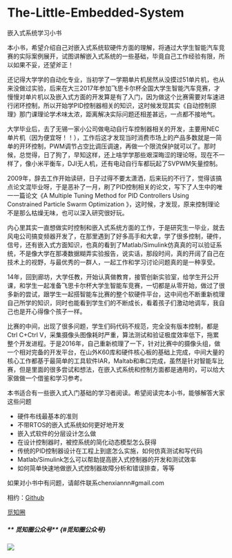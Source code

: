 # The-Little-Embedded-System

嵌入式系统学习小书

本小书，希望介绍自己对嵌入式系统软硬件方面的理解，将通过大学生智能汽车竞赛的实际案例展开，试图讲解嵌入式系统的一些基础，毕竟自己工作经验有限，所以如果不妥，还望斧正！

还记得大学学的自动化专业，当初学了一学期单片机居然从没摸过51单片机，也从来没做过实验，后来在大三2017年参加飞思卡尔杯全国大学生智能汽车竞赛，才慢慢对单片机以及嵌入式方面的开发算是有了入门，因为做这个比赛需要对车速进行闭环控制，所以开始学PID控制器相关的知识，这时候发现其实《自动控制原理》那门课理论学术味太浓，距离解决实际问题还相差甚远，一点都不接地气。

大学毕业后，去了无锡一家小公司做电动自行车控制器相关的开发，主要用NEC单片机（因为便宜呀！！），工作后这才发现当时消费市场上的产品多数就是一简单的开环控制，PWM调节占空比调压调速，再做一个限流保护就可以了。那时候，总觉得，日了狗了，早知这样，还上啥学学那些艰深晦涩的理论呀。现在不一样了，像小米平衡车，DJI无人机，还有电动自行车都玩起了SVPWM矢量控制。

2009年，辞去工作开始读研，日子过得不要太潇洒，后来玩的不行了，觉得该搞点论文混毕业呀，于是恶补了一月，刷了PID控制相关的论文，写下了人生中的唯一一篇论文《A Multiple Tuning Method for PID Controllers Using Constrained Particle Swarm Optimization 》，这时候，才发现，原来控制理论不是那么枯燥无味，也可以深入研究很好玩。

内心里其实一直想做实时控制和嵌入式系统方面的工作，于是研究生一毕业，就去风电公司搞变频器开发了，在那里遇到了好多高手和大拿，学了很多控制，硬件，信号，还有嵌入式方面知识，也真的看到了Matlab/Simulink仿真真的可以验证系统，不是像大学在那凑数据糊弄实验报告，说实话，那段时间，真的开阔了自己在技术上的视野，与最优秀的一群人，一起工作和学习讨论问题真的是一种享受。

14年，回到廊坊，大学任教，开始认真做教育，接管创新实验室，给学生开公开课，和学生一起准备飞思卡尔杯大学生智能车竞赛，一切都是从零开始，做过了很多新的尝试，跟学生一起搭智能车比赛的整个软硬件平台，这中间也不断重新梳理自己所学的知识，同时也能看到学生们的不断成长，看着孩子们激动地调车，我自己也是开心得像个孩子一样。

比赛的中间，出现了很多问题，学生们码代码不规范，完全没有版本控制，都是Ctrl C+Ctrl V，采集摄像头图像耗时严重，算法测试和验证极度效率低下，拖累整个开发进程。于是2016年，自己重新梳理了一下，针对比赛中的摄像头组，做一个相对完备的开发平台，在山外K60库和硬件核心板的基础上完成，中间大量的核心工作都基于最简单的工具软件IAR，Maltab和串口完成，虽然是针对智能车比赛，但是里面的很多尝试和想法，在嵌入式系统和控制方面都是通用的，可以给大家做做一个借鉴和学习参考。

本书适合有一些嵌入式入门基础的学习者阅读。希望阅读完本小书，能够解答大家这些问题

* 硬件布线最基本的准则
* 不带RTOS的嵌入式系统如何更好地开发
* 嵌入式软件的分层设计怎么做
* 在设计控制器时，被控系统的简化动态模型怎么获得
* 传统的PID控制器设计在工程上到底怎么实施，如何仿真测试和写代码
* Matlab/Simulink怎么可以帮助提高嵌入式控制器的开发和测试效率
* 如何简单快速地做嵌入式控制器故障分析和错误排查，等等

如果对小书中有问题，请邮件联系chenxiannn\#gmail.com

相约：[Github](https://github.com/chenxiannn)

[觅知圈](https://www.mizhiquan.com/)

##### ** 觅知圈公众号** {#觅知圈公众号}

![](https://www.mizhiquan.com/static/images/qrcode.jpg)

